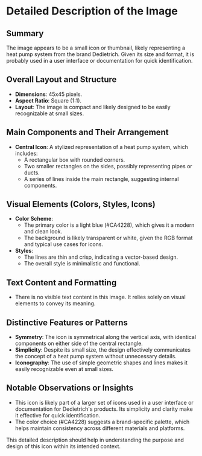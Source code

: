 # Detailed Description of the Image

## Summary
The image appears to be a small icon or thumbnail, likely representing a heat pump system from the brand Dedietrich. Given its size and format, it is probably used in a user interface or documentation for quick identification.

## Overall Layout and Structure
- **Dimensions**: 45x45 pixels.
- **Aspect Ratio**: Square (1:1).
- **Layout**: The image is compact and likely designed to be easily recognizable at small sizes.

## Main Components and Their Arrangement
- **Central Icon**: A stylized representation of a heat pump system, which includes:
  - A rectangular box with rounded corners.
  - Two smaller rectangles on the sides, possibly representing pipes or ducts.
  - A series of lines inside the main rectangle, suggesting internal components.

## Visual Elements (Colors, Styles, Icons)
- **Color Scheme**:
  - The primary color is a light blue (#CA4228), which gives it a modern and clean look.
  - The background is likely transparent or white, given the RGB format and typical use cases for icons.
- **Styles**:
  - The lines are thin and crisp, indicating a vector-based design.
  - The overall style is minimalistic and functional.

## Text Content and Formatting
- There is no visible text content in this image. It relies solely on visual elements to convey its meaning.

## Distinctive Features or Patterns
- **Symmetry**: The icon is symmetrical along the vertical axis, with identical components on either side of the central rectangle.
- **Simplicity**: Despite its small size, the design effectively communicates the concept of a heat pump system without unnecessary details.
- **Iconography**: The use of simple geometric shapes and lines makes it easily recognizable even at small sizes.

## Notable Observations or Insights
- This icon is likely part of a larger set of icons used in a user interface or documentation for Dedietrich's products. Its simplicity and clarity make it effective for quick identification.
- The color choice (#CA4228) suggests a brand-specific palette, which helps maintain consistency across different materials and platforms.

This detailed description should help in understanding the purpose and design of this icon within its intended context.